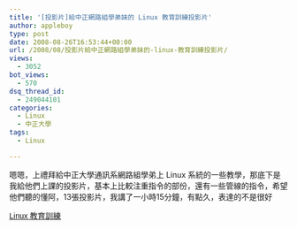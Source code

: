 ```yaml
---
title: '[投影片]給中正網路組學弟妹的 Linux 教育訓練投影片'
author: appleboy
type: post
date: 2008-08-26T16:53:44+00:00
url: /2008/08/投影片給中正網路組學弟妹的-linux-教育訓練投影片/
views:
  - 3052
bot_views:
  - 570
dsq_thread_id:
  - 249044101
categories:
  - Linux
  - 中正大學
tags:
  - Linux

---
```

嗯嗯，上禮拜給中正大學通訊系網路組學弟上 Linux 系統的一些教學，那底下是我給他們上課的投影片，基本上比較注重指令的部份，還有一些管線的指令，希望他們聽的懂阿，13張投影片，我講了一小時15分鐘，有點久，表達的不是很好 

<div style="width:425px;text-align:left" id="__ss_570275">
  <a style="font:14px Helvetica,Arial,Sans-serif;display:block;margin:12px 0 3px 0;text-decoration:underline;" href="http://www.slideshare.net/appleboy/linux-presentation?src=embed" title="Linux 教育訓練">Linux 教育訓練</a>
</div>
